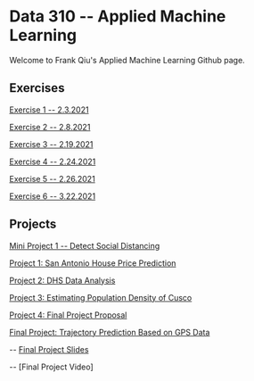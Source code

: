 # Data 310 -- Applied Machine Learning
Welcome to Frank Qiu's Applied Machine Learning Github page.

## Exercises
[Exercise 1 -- 2.3.2021](https://frank-q-00.github.io/Data-310/Exercise1.html)

[Exercise 2 -- 2.8.2021](https://frank-q-00.github.io/Data-310/Exercise2.html)

[Exercise 3 -- 2.19.2021](https://frank-q-00.github.io/Data-310/Exercise3.html)

[Exercise 4 -- 2.24.2021](https://frank-q-00.github.io/Data-310/Exercise4.html)

[Exercise 5 -- 2.26.2021](https://frank-q-00.github.io/Data-310/Exercise5.html)

[Exercise 6 -- 3.22.2021](https://frank-q-00.github.io/Data-310/Exercise6.html)


## Projects
[Mini Project 1 -- Detect Social Distancing](https://frank-q-00.github.io/Data-310/Mini-Project-1.html)

[Project 1: San Antonio House Price Prediction](https://frank-q-00.github.io/Data-310/Project1.html)

[Project 2: DHS Data Analysis](https://frank-q-00.github.io/Data-310/Project2.html)

[Project 3: Estimating Population Density of Cusco](https://frank-q-00.github.io/Data-310/Project3.html)

[Project 4: Final Project Proposal](https://frank-q-00.github.io/Data-310/Project4.html)

[Final Project: Trajectory Prediction Based on GPS Data](https://frank-q-00.github.io/Data-310/FinalProject.html)

-- [Final Project Slides](https://frank-q-00.github.io/Data-310/FinalProject/Data_310_Final_Project.pdf)

-- [Final Project Video]
